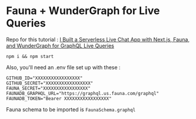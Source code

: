 # Fauna + WunderGraph for Live Queries

Repo for this tutorial  : [I Built a Serverless Live Chat App with Next.js, Fauna, and WunderGraph for GraphQL Live Queries](https://javascript.plainenglish.io/i-built-a-serverless-live-chat-app-with-next-js-fauna-and-wundergraph-for-graphql-live-queries-b671d9646f6)

`npm i && npm start`

Also, you'll need an .env file set up with these :

```
GITHUB_ID="XXXXXXXXXXXXXXXXX"
GITHUB_SECRET="XXXXXXXXXXXXXXXXX"
FAUNA_SECRET="XXXXXXXXXXXXXXXXX"
FAUNADB_GRAPHQL_URL="https://graphql.us.fauna.com/graphql"
FAUNADB_TOKEN="Bearer XXXXXXXXXXXXXXXXX"
```

Fauna schema to be imported is `FaunaSchema.graphql` 
